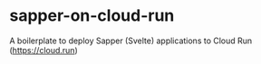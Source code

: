 # sapper-on-cloud-run
A boilerplate to deploy Sapper (Svelte) applications to Cloud Run (https://cloud.run)
